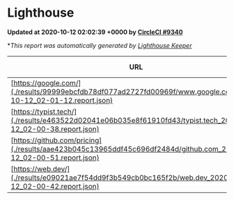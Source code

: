 
# Lighthouse

**Updated at 2020-10-12 02:02:39 +0000 by [CircleCI #9340](https://circleci.com/gh/ItinerisLtd/lighthouse-keeper-example/9340)**

**This report was automatically generated by [Lighthouse Keeper](https://github.com/itinerisltd/lighthouse-keeper)*

| URL | Performance | Accessibility | Best Practices | SEO | PWA | Updated At |
| --- | --- | --- | --- | --- | --- | --- |
| [https://google.com/](./results/99999ebcfdb78df077ad2727fd00969f/www.google.com_2020-10-12_02-01-12.report.json) | 0.76 | 0.9 | 0.93 | 0.85 | 0.54 | 2020-10-12T02:01:12.517Z |
| [https://typist.tech/](./results/e463522d02041e06b035e8f61910fd43/typist.tech_2020-10-12_02-00-38.report.json) | 0.85 | 0.92 | 0.93 | 0.99 | 0.57 | 2020-10-12T02:00:38.053Z |
| [https://github.com/pricing](./results/aae423b045c13965ddf45c696df2484d/github.com_2020-10-12_02-00-51.report.json) | 0.57 | 0.96 | 0.93 | 0.85 | 0.54 | 2020-10-12T02:00:51.786Z |
| [https://web.dev/](./results/e09021ae7f54dd9f3b549cb0bc165f2b/web.dev_2020-10-12_02-00-42.report.json) | 0.9 | 1 | 0.93 | 0.99 | 0.96 | 2020-10-12T02:00:42.077Z |
